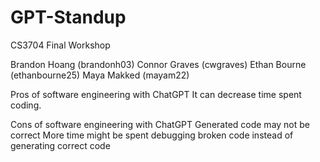 # GPT-Standup
CS3704 Final Workshop

Brandon Hoang (brandonh03)
Connor Graves (cwgraves)
Ethan Bourne (ethanbourne25)
Maya Makked (mayam22)

Pros of software engineering with ChatGPT
  It can decrease time spent coding.

Cons of software engineering with ChatGPT
  Generated code may not be correct
  More time might be spent debugging broken code instead of generating correct code
